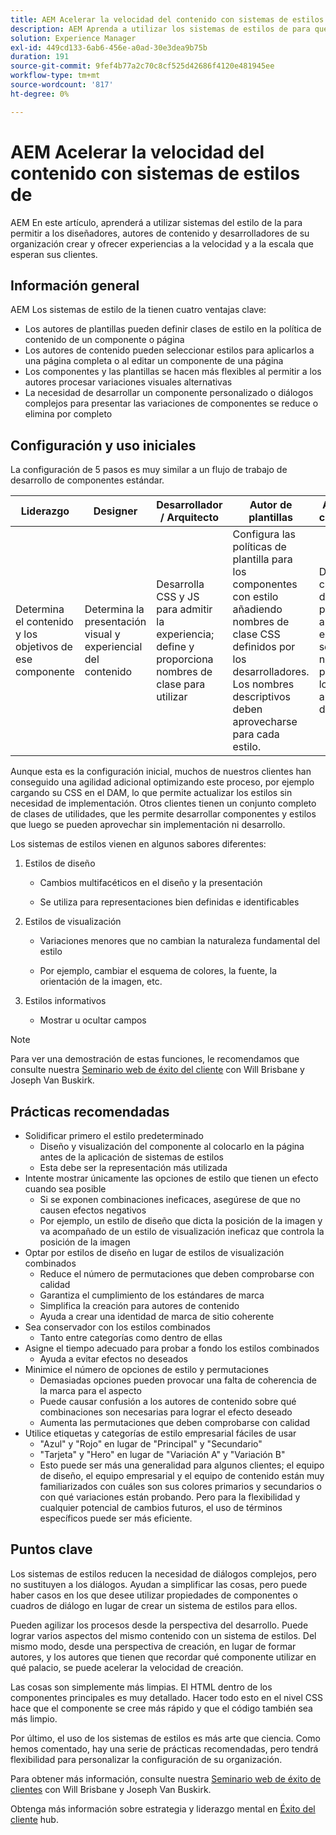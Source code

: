 ```yaml
---
title: AEM Acelerar la velocidad del contenido con sistemas de estilos de
description: AEM Aprenda a utilizar los sistemas de estilos de para que los diseñadores, los autores de contenido y los desarrolladores de su organización puedan crear y ofrecer experiencias a la velocidad y a la escala que esperan sus clientes.
solution: Experience Manager
exl-id: 449cd133-6ab6-456e-a0ad-30e3dea9b75b
duration: 191
source-git-commit: 9fef4b77a2c70c8cf525d42686f4120e481945ee
workflow-type: tm+mt
source-wordcount: '817'
ht-degree: 0%

---
```


# AEM Acelerar la velocidad del contenido con sistemas de estilos de

AEM En este artículo, aprenderá a utilizar sistemas del estilo de la para permitir a los diseñadores, autores de contenido y desarrolladores de su organización crear y ofrecer experiencias a la velocidad y a la escala que esperan sus clientes.

## Información general

AEM Los sistemas de estilo de la tienen cuatro ventajas clave:

* Los autores de plantillas pueden definir clases de estilo en la política de contenido de un componente o página
* Los autores de contenido pueden seleccionar estilos para aplicarlos a una página completa o al editar un componente de una página
* Los componentes y las plantillas se hacen más flexibles al permitir a los autores procesar variaciones visuales alternativas
* La necesidad de desarrollar un componente personalizado o diálogos complejos para presentar las variaciones de componentes se reduce o elimina por completo

## Configuración y uso iniciales

La configuración de 5 pasos es muy similar a un flujo de trabajo de desarrollo de componentes estándar.

| **Liderazgo** | **Designer** | **Desarrollador / Arquitecto** | **Autor de plantillas** | **Autor de contenido** |
| --- | --- | --- | --- | --- |
| Determina el contenido y los objetivos de ese componente | Determina la presentación visual y experiencial del contenido | Desarrolla CSS y JS para admitir la experiencia; define y proporciona nombres de clase para utilizar | Configura las políticas de plantilla para los componentes con estilo añadiendo nombres de clase CSS definidos por los desarrolladores. Los nombres descriptivos deben aprovecharse para cada estilo. | Durante la creación de páginas, aplica los estilos según sea necesario para lograr la apariencia deseada |

Aunque esta es la configuración inicial, muchos de nuestros clientes han conseguido una agilidad adicional optimizando este proceso, por ejemplo cargando su CSS en el DAM, lo que permite actualizar los estilos sin necesidad de implementación. Otros clientes tienen un conjunto completo de clases de utilidades, que les permite desarrollar componentes y estilos que luego se pueden aprovechar sin implementación ni desarrollo.

Los sistemas de estilos vienen en algunos sabores diferentes:

1. Estilos de diseño

   * Cambios multifacéticos en el diseño y la presentación

   * Se utiliza para representaciones bien definidas e identificables

1. Estilos de visualización
   * Variaciones menores que no cambian la naturaleza fundamental del estilo

   * Por ejemplo, cambiar el esquema de colores, la fuente, la orientación de la imagen, etc.

1. Estilos informativos

   * Mostrar u ocultar campos

>[!NOTE]
>
>Para ver una demostración de estas funciones, le recomendamos que consulte nuestra [Seminario web de éxito del cliente](https://adobecustomersuccess.adobeconnect.com/pob610c9mffjmp4/) con Will Brisbane y Joseph Van Buskirk.

## Prácticas recomendadas

* Solidificar primero el estilo predeterminado
   * Diseño y visualización del componente al colocarlo en la página antes de la aplicación de sistemas de estilos
   * Esta debe ser la representación más utilizada
* Intente mostrar únicamente las opciones de estilo que tienen un efecto cuando sea posible
   * Si se exponen combinaciones ineficaces, asegúrese de que no causen efectos negativos
   * Por ejemplo, un estilo de diseño que dicta la posición de la imagen y va acompañado de un estilo de visualización ineficaz que controla la posición de la imagen
* Optar por estilos de diseño en lugar de estilos de visualización combinados
   * Reduce el número de permutaciones que deben comprobarse con calidad
   * Garantiza el cumplimiento de los estándares de marca
   * Simplifica la creación para autores de contenido
   * Ayuda a crear una identidad de marca de sitio coherente
* Sea conservador con los estilos combinados
   * Tanto entre categorías como dentro de ellas
* Asigne el tiempo adecuado para probar a fondo los estilos combinados
   * Ayuda a evitar efectos no deseados
* Minimice el número de opciones de estilo y permutaciones
   * Demasiadas opciones pueden provocar una falta de coherencia de la marca para el aspecto
   * Puede causar confusión a los autores de contenido sobre qué combinaciones son necesarias para lograr el efecto deseado
   * Aumenta las permutaciones que deben comprobarse con calidad
* Utilice etiquetas y categorías de estilo empresarial fáciles de usar
   * &quot;Azul&quot; y &quot;Rojo&quot; en lugar de &quot;Principal&quot; y &quot;Secundario&quot;
   * &quot;Tarjeta&quot; y &quot;Hero&quot; en lugar de &quot;Variación A&quot; y &quot;Variación B&quot;
   * Esto puede ser más una generalidad para algunos clientes; el equipo de diseño, el equipo empresarial y el equipo de contenido están muy familiarizados con cuáles son sus colores primarios y secundarios o con qué variaciones están probando. Pero para la flexibilidad y cualquier potencial de cambios futuros, el uso de términos específicos puede ser más eficiente.

## Puntos clave

Los sistemas de estilos reducen la necesidad de diálogos complejos, pero no sustituyen a los diálogos. Ayudan a simplificar las cosas, pero puede haber casos en los que desee utilizar propiedades de componentes o cuadros de diálogo en lugar de crear un sistema de estilos para ellos.

Pueden agilizar los procesos desde la perspectiva del desarrollo. Puede lograr varios aspectos del mismo contenido con un sistema de estilos. Del mismo modo, desde una perspectiva de creación, en lugar de formar autores, y los autores que tienen que recordar qué componente utilizar en qué palacio, se puede acelerar la velocidad de creación.

Las cosas son simplemente más limpias. El HTML dentro de los componentes principales es muy detallado. Hacer todo esto en el nivel CSS hace que el componente se cree más rápido y que el código también sea más limpio.

Por último, el uso de los sistemas de estilos es más arte que ciencia. Como hemos comentado, hay una serie de prácticas recomendadas, pero tendrá flexibilidad para personalizar la configuración de su organización.

Para obtener más información, consulte nuestra [Seminario web de éxito de clientes](https://adobecustomersuccess.adobeconnect.com/pob610c9mffjmp4/) con Will Brisbane y Joseph Van Buskirk.

Obtenga más información sobre estrategia y liderazgo mental en [Éxito del cliente](https://experienceleague.adobe.com/docs/customer-success/customer-success/overview.html) hub.
